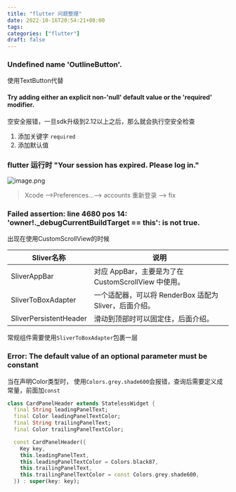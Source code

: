 ```yaml
---
title: "flutter 问题整理"
date: 2022-10-16T20:54:21+08:00
tags:
categories: ["flutter"]
draft: false
---
```




### Undefined name 'OutlineButton'.



使用TextButton代替



#### Try adding either an explicit non-'null' default value or the 'required' modifier.



空安全报错，一旦sdk升级到2.12以上之后，那么就会执行空安全检查

1. 添加关键字 `required`
2. 添加默认值





### flutter 运行时 "Your session has expired. Please log in."

![image.png](https://p3-juejin.byteimg.com/tos-cn-i-k3u1fbpfcp/a4aeb3e3c2cc473796f3c7cada848938~tplv-k3u1fbpfcp-watermark.image?)



> Xcode ——>Preferences…——> accounts 重新登录 ——> fix





### Failed assertion: line 4680 pos 14: 'owner!._debugCurrentBuildTarget == this': is not true.



出现在使用CustomScrollView的时候

| Sliver名称             | 说明                                                   |
| ---------------------- | ------------------------------------------------------ |
| SliverAppBar           | 对应 AppBar，主要是为了在 CustomScrollView 中使用。    |
| SliverToBoxAdapter     | 一个适配器，可以将 RenderBox 适配为 Sliver，后面介绍。 |
| SliverPersistentHeader | 滑动到顶部时可以固定住，后面介绍。                     |



常规组件需要使用`SliverToBoxAdapter`包裹一层


### Error: The default value of an optional parameter must be constant

当在声明Color类型时， 使用`Colors.grey.shade600`会报错，查询后需要定义成常量，前面加`const`

```dart
class CardPanelHeader extends StatelessWidget {
  final String leadingPanelText;
  final Color leadingPanelTextColor;
  final String trailingPanelText;
  final Color trailingPanelTextColor;

  const CardPanelHeader({
    Key key,
    this.leadingPanelText,
    this.leadingPanelTextColor = Colors.black87,
    this.trailingPanelText,
    this.trailingPanelTextColor = const Colors.grey.shade600,
  }) : super(key: key);
```